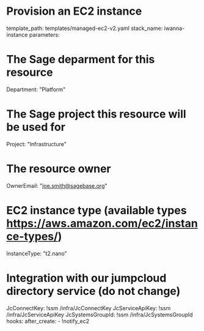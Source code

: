 # Provision an EC2 instance
template_path: templates/managed-ec2-v2.yaml
stack_name: iwanna-instance
parameters:
  # The Sage deparment for this resource
  Department: "Platform"
  # The Sage project this resource will be used for
  Project: "Infrastructure"
  # The resource owner
  OwnerEmail: "joe.smith@sagebase.org"
  # EC2 instance type (available types https://aws.amazon.com/ec2/instance-types/)
  InstanceType: "t2.nano"

  # Integration with our jumpcloud directory service (do not change)
  JcConnectKey: !ssm /infra/JcConnectKey
  JcServiceApiKey: !ssm /infra/JcServiceApiKey
  JcSystemsGroupId: !ssm /infra/JcSystemsGroupId
hooks:
  after_create:
    - !notify_ec2
